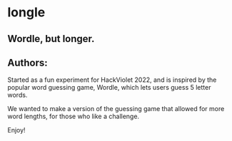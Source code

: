 # longle
Wordle, but longer.
-------------------------------------------------------------------------------
Authors: 
-------------------------------------------------------------------------------
Started as a fun experiment for HackViolet 2022, and is inspired by the popular
word guessing game, Wordle, which lets users guess 5 letter words.

We wanted to make a version of the guessing game that allowed for more word
lengths, for those who like a challenge.

Enjoy!
